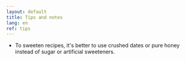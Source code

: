 ```yaml
---
layout: default
title: Tips and notes
lang: en
ref: tips
---
```


* To sweeten recipes, it's better to use crushed dates or pure honey instead of sugar or artificial sweeteners.
